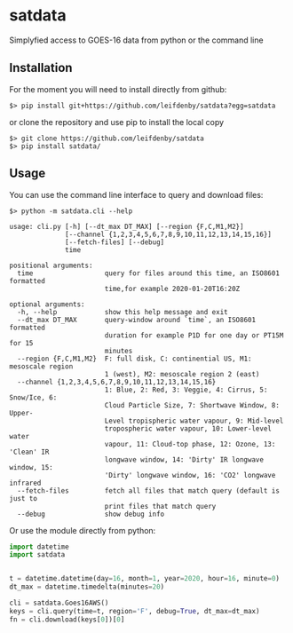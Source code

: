 # satdata

Simplyfied access to GOES-16 data from python or the command line

## Installation

For the moment you will need to install directly from github:

    $> pip install git+https://github.com/leifdenby/satdata?egg=satdata

or clone the repository and use pip to install the local copy

    $> git clone https://github.com/leifdenby/satdata
    $> pip install satdata/


## Usage

You can use the command line interface to query and download files:

    $> python -m satdata.cli --help
```
usage: cli.py [-h] [--dt_max DT_MAX] [--region {F,C,M1,M2}]
              [--channel {1,2,3,4,5,6,7,8,9,10,11,12,13,14,15,16}]
              [--fetch-files] [--debug]
              time

positional arguments:
  time                  query for files around this time, an ISO8601 formatted
                        time,for example 2020-01-20T16:20Z

optional arguments:
  -h, --help            show this help message and exit
  --dt_max DT_MAX       query-window around `time`, an ISO8601 formatted
                        duration for example P1D for one day or PT15M for 15
                        minutes
  --region {F,C,M1,M2}  F: full disk, C: continential US, M1: mesoscale region
                        1 (west), M2: mesoscale region 2 (east)
  --channel {1,2,3,4,5,6,7,8,9,10,11,12,13,14,15,16}
                        1: Blue, 2: Red, 3: Veggie, 4: Cirrus, 5: Snow/Ice, 6:
                        Cloud Particle Size, 7: Shortwave Window, 8: Upper-
                        Level tropispheric water vapour, 9: Mid-level
                        tropospheric water vapour, 10: Lower-level water
                        vapour, 11: Cloud-top phase, 12: Ozone, 13: 'Clean' IR
                        longwave window, 14: 'Dirty' IR longwave window, 15:
                        'Dirty' longwave window, 16: 'CO2' longwave infrared
  --fetch-files         fetch all files that match query (default is just to
                        print files that match query
  --debug               show debug info
```


Or use the module directly from python:

```python
import datetime
import satdata


t = datetime.datetime(day=16, month=1, year=2020, hour=16, minute=0)
dt_max = datetime.timedelta(minutes=20)

cli = satdata.Goes16AWS()
keys = cli.query(time=t, region='F', debug=True, dt_max=dt_max)
fn = cli.download(keys[0])[0]
```
